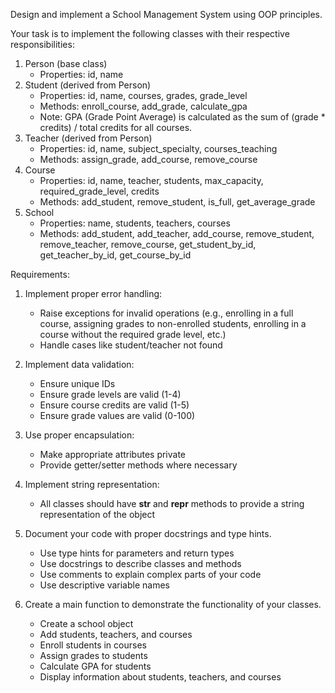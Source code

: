 Design and implement a School Management System using OOP principles.

Your task is to implement the following classes with their respective responsibilities:

1. Person (base class)
    - Properties: id, name
2. Student (derived from Person)
    - Properties: id, name, courses, grades, grade_level
    - Methods: enroll_course, add_grade, calculate_gpa
    - Note: GPA (Grade Point Average) is calculated as the sum of (grade * credits) / total credits for all courses.
3. Teacher (derived from Person)
    - Properties: id, name, subject_specialty, courses_teaching
    - Methods: assign_grade, add_course, remove_course
4. Course
    - Properties: id, name, teacher, students, max_capacity, required_grade_level, credits
    - Methods: add_student, remove_student, is_full, get_average_grade
5. School
    - Properties: name, students, teachers, courses
    - Methods: add_student, add_teacher, add_course, remove_student, remove_teacher, remove_course, get_student_by_id,
      get_teacher_by_id, get_course_by_id

Requirements:

1. Implement proper error handling:
    - Raise exceptions for invalid operations (e.g., enrolling in a full course, assigning grades to non-enrolled
      students, enrolling in a course without the required grade level, etc.)
    - Handle cases like student/teacher not found

2. Implement data validation:
    - Ensure unique IDs
    - Ensure grade levels are valid (1-4)
    - Ensure course credits are valid (1-5)
    - Ensure grade values are valid (0-100)

3. Use proper encapsulation:
    - Make appropriate attributes private
    - Provide getter/setter methods where necessary

4. Implement string representation:
    - All classes should have __str__ and __repr__ methods to provide a string representation of the object

5. Document your code with proper docstrings and type hints.
    - Use type hints for parameters and return types
    - Use docstrings to describe classes and methods
    - Use comments to explain complex parts of your code
    - Use descriptive variable names

6. Create a main function to demonstrate the functionality of your classes.
    - Create a school object
    - Add students, teachers, and courses
    - Enroll students in courses
    - Assign grades to students
    - Calculate GPA for students
    - Display information about students, teachers, and courses
